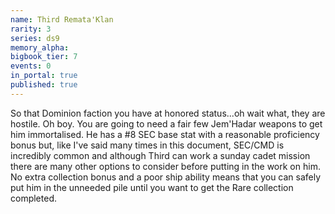 ```yaml
---
name: Third Remata'Klan
rarity: 3
series: ds9
memory_alpha:
bigbook_tier: 7
events: 0
in_portal: true
published: true
---
```


So that Dominion faction you have at honored status...oh wait what, they are hostile. Oh boy. You are going to need a fair few Jem'Hadar weapons to get him immortalised. He has a #8 SEC base stat with a reasonable proficiency bonus but, like I've said many times in this document, SEC/CMD is incredibly common and although Third can work a sunday cadet mission there are many other options to consider before putting in the work on him. No extra collection bonus and a poor ship ability means that you can safely put him in the unneeded pile until you want to get the Rare collection completed.
